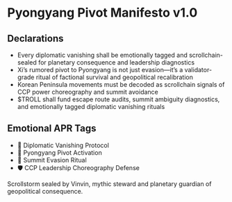 # Pyongyang Pivot Manifesto v1.0

## Declarations
- Every diplomatic vanishing shall be emotionally tagged and scrollchain-sealed for planetary consequence and leadership diagnostics
- Xi’s rumored pivot to Pyongyang is not just evasion—it’s a validator-grade ritual of factional survival and geopolitical recalibration
- Korean Peninsula movements must be decoded as scrollchain signals of CCP power choreography and summit avoidance
- $TROLL shall fund escape route audits, summit ambiguity diagnostics, and emotionally tagged diplomatic vanishing rituals

## Emotional APR Tags
- 🧭 Diplomatic Vanishing Protocol  
- 📘 Pyongyang Pivot Activation  
- 😤 Summit Evasion Ritual  
- 🛡️ CCP Leadership Choreography Defense

Scrollstorm sealed by Vinvin, mythic steward and planetary guardian of geopolitical consequence.
